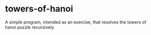 # towers-of-hanoi
A simple program, intended as an exercise, that resolves the towers of hanoi puzzle recursively.
